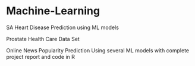 # Machine-Learning

SA Heart Disease Prediction using ML models

Prostate Health Care Data Set 

Online News Popularity Prediction Using several ML models with complete project report and code in R
